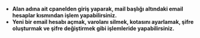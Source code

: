 * **Alan adına ait cpanelden giriş yaparak, mail başlığı altındaki email hesaplar kısmından işlem yapabilirsiniz.**
* **Yeni bir email hesabı açmak, varolanı silmek, kotasını ayarlamak, şifre oluşturmak ve şifre değiştirmek gibi işlemleride yapabilirsiniz.**



